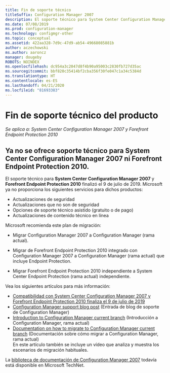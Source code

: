```yaml
---
title: Fin de soporte técnico
titleSuffix: Configuration Manager 2007
description: El soporte técnico para System Center Configuration Manager 2007 y Forefront Endpoint Protection 2010 finaliza el 9 de julio de 2019.
ms.date: 07/08/2019
ms.prod: configuration-manager
ms.technology: configmgr-other
ms.topic: conceptual
ms.assetid: 422aa328-7d9c-47d9-ab54-49668085881b
author: aczechowski
ms.author: aaroncz
manager: dougeby
ROBOTS: NOINDEX
ms.openlocfilehash: dc954a3c2047d8f4b90a95003c2830fb727d35ac
ms.sourcegitcommit: bbf820c35414bf2cba356f30fe047c1a34c5384d
ms.translationtype: HT
ms.contentlocale: es-ES
ms.lasthandoff: 04/21/2020
ms.locfileid: "81693383"
---
```

# <a name="product-end-of-support"></a>Fin de soporte técnico del producto

*Se aplica a: System Center Configuration Manager 2007 y Forefront Endpoint Protection 2010*

## <a name="system-center-configuration-manager-2007-and-forefront-endpoint-protection-2010-are-out-of-support"></a>Ya no se ofrece soporte técnico para **System Center Configuration Manager 2007** ni **Forefront Endpoint Protection 2010**.

El soporte técnico para **System Center Configuration Manager 2007** y **Forefront Endpoint Protection 2010** finalizó el 9 de julio de 2019. Microsoft ya no proporciona los siguientes servicios para dichos productos:

- Actualizaciones de seguridad
- Actualizaciones que no son de seguridad
- Opciones de soporte técnico asistido (gratuito o de pago)
- Actualizaciones de contenido técnico en línea

Microsoft recomienda este plan de migración:

- Migrar Configuration Manager 2007 a Configuration Manager (rama actual).  

- Migrar de Forefront Endpoint Protection 2010 integrado con Configuration Manager 2007 a Configuration Manager (rama actual) que incluye Endpoint Protection.  

- Migrar Forefront Endpoint Protection 2010 independiente a System Center Endpoint Protection (rama actual) independiente.  

Vea los siguientes artículos para más información:

- [Compatibilidad con System Center Configuration Manager 2007 y Forefront Endpoint Protection 2010 finaliza el 9 de julio de 2019](https://support.microsoft.com/help/4096323)  
- [Configuration Manager support blog post](https://techcommunity.microsoft.com/t5/configuration-manager-blog/configuration-manager-2007-approaching-end-of-support-what-you/ba-p/274995) (Entrada de blog de soporte de Configuration Manager)  
- [Introduction to Configuration Manager current branch](../understand/introduction.md) (Introducción a Configuration Manager, rama actual)  
- [Documentation on how to migrate to Configuration Manager current branch](../migration/migrate-data-between-hierarchies.md) (Documentación sobre cómo migrar a Configuration Manager, rama actual)  
    En este artículo también se incluye un vídeo que analiza y muestra los escenarios de migración habituales.

La [biblioteca de documentación de Configuration Manager 2007](https://docs.microsoft.com/previous-versions/system-center/configuration-manager-2007/bb735860\(v=technet.10\)) todavía está disponible en Microsoft TechNet.
